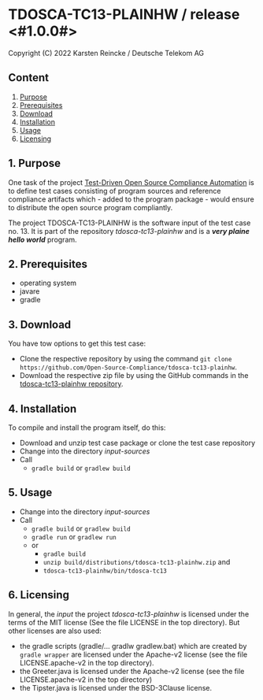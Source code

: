 # TDOSCA-TC13-PLAINHW / release <#1.0.0#>

Copyright (C) 2022 Karsten Reincke / Deutsche Telekom AG

## Content
1. [Purpose](#pur)
2. [Prerequisites](#prq)
3. [Download](#dlo)
4. [Installation](#ins)
5. [Usage](#use)
6. [Licensing](#lic)

## 1. Purpose <a id="pur"></a>
One task of the project [Test-Driven Open Source Compliance Automation](https://github.com/Open-Source-Compliance/tdosca) is to define test cases consisting of program sources and reference compliance artifacts which - added to the program package - would ensure to distribute the open source program compliantly.

The project TDOSCA-TC13-PLAINHW is the software input of the test case no. 13. It is part of the repository *tdosca-tc13-plainhw* and is a ***very plaine hello world*** program.

## 2. Prerequisites <a id="prq"></a>
* operating system
* javare
* gradle


## 3. Download <a id="dlo"></a>

You have tow options to get this test case:

* Clone the respective repository by using the command ``git clone https://github.com/Open-Source-Compliance/tdosca-tc13-plainhw``.
* Download the respective zip file by using the GitHub commands in the [tdosca-tc13-plainhw repository](https://github.com/Open-Source-Compliance/tdosca-tc13-plainhw).

## 4. Installation <a id="ins"></a>
To compile and install the program itself, do this:
* Download and unzip test case package or clone the test case repository
* Change into the directory *input-sources*
* Call
  - ``gradle build`` or  ``gradlew build``

## 5. Usage <a id="use"></a>
* Change into the directory *input-sources*
* Call
  - ``gradle build`` or  ``gradlew build``
  - ``gradle run`` or  ``gradlew run``
  - or
    - ``gradle build``
    - ``unzip build/distributions/tdosca-tc13-plainhw.zip`` and
    - ``tdosca-tc13-plainhw/bin/tdosca-tc13``

## 6. Licensing <a id="lic"></a>

In general, the *input* the project *tdosca-tc13-plainhw* is licensed under the terms of the MIT license (See the file LICENSE in the top directory). But other licenses are also used:
- the gradle scripts (gradle/... gradlw gradlew.bat) which are created by `gradle wrapper` are licensed under the Apache-v2 license (see the file LICENSE.apache-v2 in the top directory).
- the Greeter.java is licensed under the Apache-v2 license (see the file LICENSE.apache-v2 in the top directory)
- the Tipster.java is licensed under the BSD-3Clause license.
